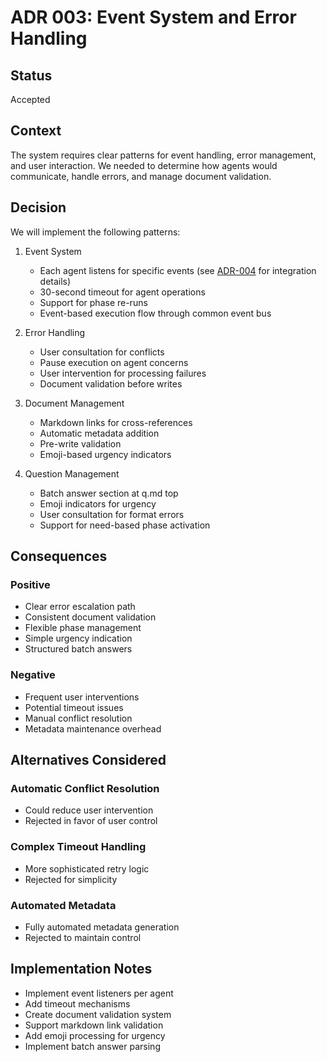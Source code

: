 # ADR 003: Event System and Error Handling

## Status
Accepted

## Context
The system requires clear patterns for event handling, error management, and user interaction. We needed to determine how agents would communicate, handle errors, and manage document validation.

## Decision
We will implement the following patterns:

1. Event System
   - Each agent listens for specific events (see [ADR-004](ADR-004-system-integration.md) for integration details)
   - 30-second timeout for agent operations
   - Support for phase re-runs
   - Event-based execution flow through common event bus

2. Error Handling
   - User consultation for conflicts
   - Pause execution on agent concerns
   - User intervention for processing failures
   - Document validation before writes

3. Document Management
   - Markdown links for cross-references
   - Automatic metadata addition
   - Pre-write validation
   - Emoji-based urgency indicators

4. Question Management
   - Batch answer section at q.md top
   - Emoji indicators for urgency
   - User consultation for format errors
   - Support for need-based phase activation

## Consequences

### Positive
- Clear error escalation path
- Consistent document validation
- Flexible phase management
- Simple urgency indication
- Structured batch answers

### Negative
- Frequent user interventions
- Potential timeout issues
- Manual conflict resolution
- Metadata maintenance overhead

## Alternatives Considered

### Automatic Conflict Resolution
- Could reduce user intervention
- Rejected in favor of user control

### Complex Timeout Handling
- More sophisticated retry logic
- Rejected for simplicity

### Automated Metadata
- Fully automated metadata generation
- Rejected to maintain control

## Implementation Notes
- Implement event listeners per agent
- Add timeout mechanisms
- Create document validation system
- Support markdown link validation
- Add emoji processing for urgency
- Implement batch answer parsing